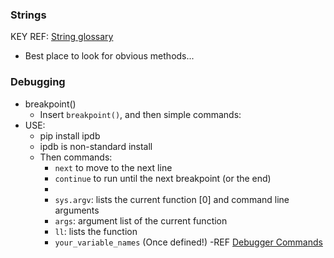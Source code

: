 

### Strings
  KEY REF: [String glossary](https://docs.python.org/3/library/stdtypes.html#string-methods)
  - Best place to look for obvious methods...

### Debugging
  - breakpoint()
    - Insert `breakpoint()`, and then simple commands:
  - USE:
    - pip install ipdb
    - ipdb is non-standard install
    - Then commands:
      - `next` to move to the next line
      - `continue` to run until the next breakpoint (or the end)
      -
      - `sys.argv`: lists the current function [0] and command line arguments
      - `args`: argument list of the current function
      - `ll`: lists the function
      - `your_variable_names` (Once defined!)
    -REF [Debugger Commands](https://docs.python.org/3/library/pdb.html#debugger-commands)

